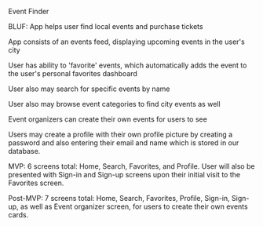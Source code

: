 Event Finder

BLUF: App helps user find local events and purchase tickets

App consists of an events feed, displaying upcoming events in the user's city

User has ability to 'favorite' events, which automatically adds the event to the user's personal favorites dashboard

User also may search for specific events by name

User also may browse event categories to find city events as well

Event organizers can create their own events for users to see

Users may create a profile with their own profile picture by creating a password and also entering their email and name which is stored in our database.


MVP: 6 screens total: Home, Search, Favorites, and Profile. User will also be presented with Sign-in and Sign-up screens upon their initial visit to the Favorites screen.

Post-MVP: 7 screens total: Home, Search, Favorites, Profile, Sign-in, Sign-up, as well as Event organizer screen, for users to create their own events cards.                                          
